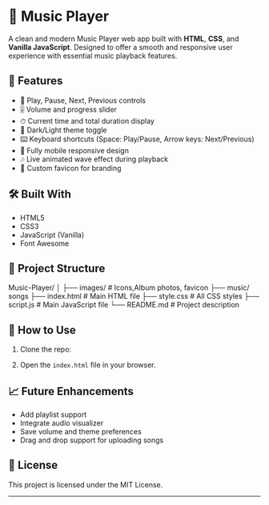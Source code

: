 # 🎵 Music Player

A clean and modern Music Player web app built with **HTML**, **CSS**, and **Vanilla JavaScript**. Designed to offer a smooth and responsive user experience with essential music playback features.

## 🚀 Features

- 🔁 Play, Pause, Next, Previous controls
- 🎚 Volume and progress slider
- ⏱ Current time and total duration display
- 🌙 Dark/Light theme toggle
- ⌨️ Keyboard shortcuts (Space: Play/Pause, Arrow keys: Next/Previous)
- 📱 Fully mobile responsive design
- 🎶 Live animated wave effect during playback
- 🎵 Custom favicon for branding

## 🛠 Built With

- HTML5
- CSS3
- JavaScript (Vanilla)
- Font Awesome

## 📁 Project Structure

Music-Player/
│
├── images/ # Icons,Album photos, favicon
├── music/ songs
├── index.html # Main HTML file
├── style.css # All CSS styles
├── script.js # Main JavaScript file
└── README.md # Project description


## 📌 How to Use

1. Clone the repo:



2. Open the `index.html` file in your browser.

## 📈 Future Enhancements

- Add playlist support
- Integrate audio visualizer
- Save volume and theme preferences
- Drag and drop support for uploading songs

## 📄 License

This project is licensed under the MIT License.

---


